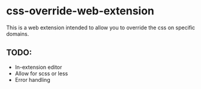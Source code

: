 # css-override-web-extension

This is a web extension intended to allow you to override the css on specific domains.

## TODO:

- In-extension editor
- Allow for scss or less
- Error handling
